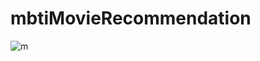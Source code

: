 # mbtiMovieRecommendation
![m](https://user-images.githubusercontent.com/74705447/155954315-d6c89b56-fb72-4cb8-a171-bc9fd6dde209.JPG)

